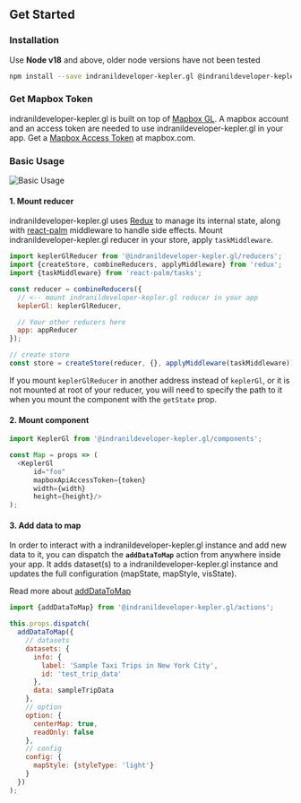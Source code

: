 ## Get Started

### Installation

Use <b>Node v18</b> and above, older node versions have not been tested

```sh
npm install --save indranildeveloper-kepler.gl @indranildeveloper-kepler.gl/components @indranildeveloper-kepler.gl/reducers
```

### Get Mapbox Token

indranildeveloper-kepler.gl is built on top of [Mapbox GL](https://www.mapbox.com). A mapbox account and an access token are needed to use indranildeveloper-kepler.gl in your app. Get a [Mapbox Access Token](https://www.mapbox.com/help/define-access-token/) at mapbox.com.

### Basic Usage

![Basic Usage][basic-usage]

#### 1. Mount reducer

indranildeveloper-kepler.gl uses [Redux](https://redux.js.org/) to manage its internal state, along with [react-palm](https://github.com/btford/react-palm) middleware to handle side effects. Mount indranildeveloper-kepler.gl reducer in your store, apply  `taskMiddleware`.

```js
import keplerGlReducer from '@indranildeveloper-kepler.gl/reducers';
import {createStore, combineReducers, applyMiddleware} from 'redux';
import {taskMiddleware} from 'react-palm/tasks';

const reducer = combineReducers({
  // <-- mount indranildeveloper-kepler.gl reducer in your app
  keplerGl: keplerGlReducer,

  // Your other reducers here
  app: appReducer
});

// create store
const store = createStore(reducer, {}, applyMiddleware(taskMiddleware));
```
If you mount `keplerGlReducer` in another address instead of `keplerGl`, or it is not
mounted at root of your reducer, you will need to specify the path to it when you mount the component with the `getState` prop.

#### 2. Mount component

```js
import KeplerGl from '@indranildeveloper-kepler.gl/components';

const Map = props => (
  <KeplerGl
      id="foo"
      mapboxApiAccessToken={token}
      width={width}
      height={height}/>
);
```

#### 3. Add data to map

In order to interact with a indranildeveloper-kepler.gl instance and add new data to it, you can dispatch the __`addDataToMap`__ action from anywhere inside your app. It adds dataset(s) to a indranildeveloper-kepler.gl instance and updates the full configuration (mapState, mapStyle, visState).

Read more about [addDataToMap](./actions/actions.md#adddatatomap)


```js
import {addDataToMap} from '@indranildeveloper-kepler.gl/actions';

this.props.dispatch(
  addDataToMap({
    // datasets
    datasets: {
      info: {
        label: 'Sample Taxi Trips in New York City',
        id: 'test_trip_data'
      },
      data: sampleTripData
    },
    // option
    option: {
      centerMap: true,
      readOnly: false
    },
    // config
    config: {
      mapStyle: {styleType: 'light'}
    }
  })
);
```

[basic-usage]: https://d1a3f4spazzrp4.cloudfront.net/indranildeveloper-kepler.gl/documentation/api_basic-usage.png
